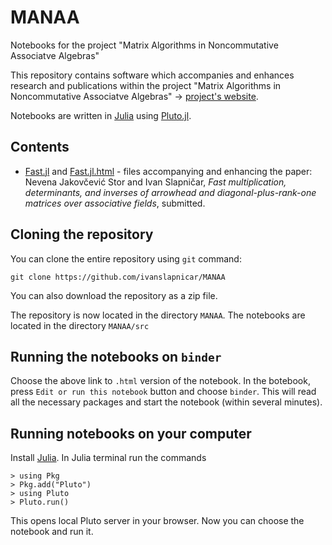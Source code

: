 # MANAA
Notebooks for the project "Matrix Algorithms in Noncommutative Associatve Algebras"


This repository contains software which accompanies and enhances research and publications within the project "Matrix Algorithms in Noncommutative Associatve Algebras" $\to$ [project's website](http://manaa.fesb.unist.hr/).

Notebooks are written in [Julia](https://julialang.org) using [Pluto.jl](https://github.com/fonsp/Pluto.jl).

## Contents

* [Fast.jl](https://github.com/ivanslapnicar/MANAA/) and [Fast.jl.html](https://ivanslapnicar.github.io/MANAA/Fast.jl.html) - files accompanying and enhancing the paper: Nevena Jakovčević Stor and Ivan Slapničar, _Fast multiplication, determinants, and inverses of arrowhead and diagonal-plus-rank-one matrices over associative fields_, submitted.

## Cloning the repository

You can clone the entire repository using `git` command:
```
git clone https://github.com/ivanslapnicar/MANAA
```
You can also download the repository as a zip file.

The repository is now located in the directory  `MANAA`. The notebooks are located in the directory `MANAA/src`

## Running the notebooks on `binder`

Choose the above link to `.html` version of the notebook. In the botebook, 
press `Edit or run this notebook` button and choose `binder`. This will read all the necessary packages and start the notebook (within several minutes).

## Running notebooks on your computer

Install [Julia](https://julialang.org/downloads/). In Julia terminal run the commands
```
> using Pkg
> Pkg.add("Pluto")
> using Pluto
> Pluto.run()
```
This opens local Pluto server in your browser. Now you can choose the notebook and run it.